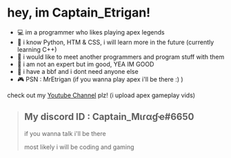# hey, im Captain_Etrigan!

- 💻 im a programmer who likes playing apex legends
- 🔌 i know Python, HTM & CSS,  i will learn more in the future (currently learning C++)
- 📲 i would like to meet another programmers and program stuff with them
- 📡 i am not an expert but im good, YEA IM GOOD
- 💞 i have a bbf and i dont need anyone else
- 🎮 PSN : MrEtrigan (if you wanna play apex i'll be there :) )

check out my [Youtube Channel](https://www.youtube.com/channel/UCEi1Yl_QpYygxaLeJ3THdwA) plz! (i upload apex gameplay vids)

>My discord ID : Captain_Mιɾαɠҽ#6650
>--
>if you wanna talk i'll be there
>
>most likely i will be coding and gaming
